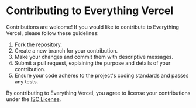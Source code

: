 ﻿# Contributing to Everything Vercel

Contributions are welcome! If you would like to contribute to Everything Vercel, please follow these guidelines:

1. Fork the repository.
2. Create a new branch for your contribution.
3. Make your changes and commit them with descriptive messages.
4. Submit a pull request, explaining the purpose and details of your contribution.
5. Ensure your code adheres to the project's coding standards and passes any tests.

By contributing to Everything Vercel, you agree to license your contributions under the [ISC License](LICENSE.md).

